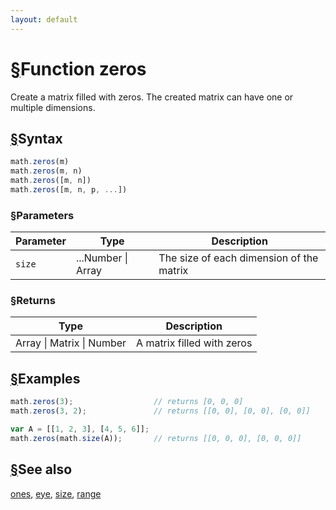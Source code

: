 ```yaml
---
layout: default
---
```


<h1 id="function-zeros"><a href="#function-zeros">&sect;</a>Function zeros</h1>

Create a matrix filled with zeros. The created matrix can have one or
multiple dimensions.


<h2 id="syntax"><a href="#syntax">&sect;</a>Syntax</h2>

```js
math.zeros(m)
math.zeros(m, n)
math.zeros([m, n])
math.zeros([m, n, p, ...])
```

<h3 id="parameters"><a href="#parameters">&sect;</a>Parameters</h3>

Parameter | Type | Description
--------- | ---- | -----------
`size` | ...Number &#124; Array | The size of each dimension of the matrix

<h3 id="returns"><a href="#returns">&sect;</a>Returns</h3>

Type | Description
---- | -----------
Array &#124; Matrix &#124; Number | A matrix filled with zeros


<h2 id="examples"><a href="#examples">&sect;</a>Examples</h2>

```js
math.zeros(3);                  // returns [0, 0, 0]
math.zeros(3, 2);               // returns [[0, 0], [0, 0], [0, 0]]

var A = [[1, 2, 3], [4, 5, 6]];
math.zeros(math.size(A));       // returns [[0, 0, 0], [0, 0, 0]]
```


<h2 id="see-also"><a href="#see-also">&sect;</a>See also</h2>

[ones](ones.html),
[eye](eye.html),
[size](size.html),
[range](range.html)


<!-- Note: This file is automatically generated from source code comments. Changes made in this file will be overridden. -->
